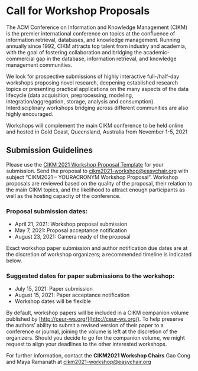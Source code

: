 
# Call for Workshop Proposals

The ACM Conference on Information and Knowledge Management (CIKM) is the premier international conference on topics at the confluence of information retrieval, databases, and knowledge management. Running annually since 1992, CIKM attracts top talent from industry and academia, with the goal of fostering collaboration and bridging the academic-commercial gap in the database, information retrieval, and knowledge management communities.

We look for prospective submissions of highly interactive full-/half-day workshops proposing novel research, deepening established research topics or presenting practical applications on the many aspects of the data lifecycle (data acquisition, preprocessing, modeling, integration/aggregation, storage, analysis and consumption). Interdisciplinary workshops bridging across different communities are also highly encouraged.

Workshops will complement the main CIKM conference to be held online and hosted in Gold Coast, Queensland, Australia from November 1-5, 2021

## Submission Guidelines

Please use the [CIKM 2021 Workshop Proposal Template](/dl/CIKM2021-Workshop-Proposal-Template.docx) for your submission. Send the proposal to [cikm2021-workshop@easychair.org](mailto:cikm2021-workshop@easychair.org) with subject “CIKM2021 – YOURACRONYM Workshop Proposal”.  Workshop proposals are reviewed based on the quality of the proposal, their relation to the main CIKM topics, and the likelihood to attract enough participants as well as the hosting capacity of the conference.

### Proposal submission dates:

 - April 21, 2021:  Workshop proposal submission
 - May 7, 2021: Proposal acceptance notification
 - August 23, 2021: Camera ready of the proposal

Exact workshop paper submission and author notification due dates are at the discretion of workshop organizers; a recommended timeline is indicated below.

### Suggested dates for paper submissions to the workshop:

 - July 15, 2021: Paper submission
 - August 15, 2021: Paper acceptance notification
 - Workshop dates will be flexible

By default, workshop papers will be included in a CIKM companion volume published by [http://ceur-ws.org/](http://ceur-ws.org/). To help preserve the authors’ ability to submit a revised version of their paper to a conference or journal, joining the volume is left at the discretion of the organizers. Should you decide to go for the companion volume, we might request to align your deadlines to the other interested workshops.

For further information, contact the **CIKM2021 Workshop Chairs** Gao Cong and Maya Ramanath at [cikm2021-workshop@easychair.org](mailto:cikm2021-workshop@easychair.org)
 


